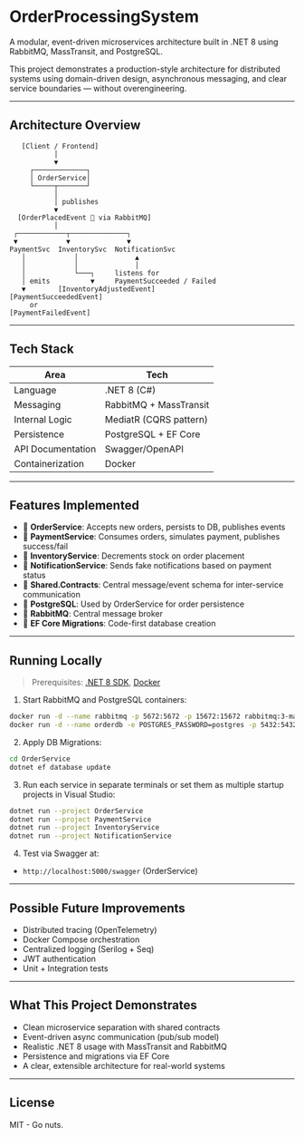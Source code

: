 # OrderProcessingSystem

A modular, event-driven microservices architecture built in .NET 8 using RabbitMQ, MassTransit, and PostgreSQL.

This project demonstrates a production-style architecture for distributed systems using domain-driven design, asynchronous messaging, and clear service boundaries — without overengineering.

---

## Architecture Overview

```plaintext
   [Client / Frontend]
           │
           ▼
     ┌─────────────┐
     │ OrderService│
     └─────┬───────┘
           │
           │ publishes
           ▼
  [OrderPlacedEvent 📨 via RabbitMQ]
           │
 ┌────────────┬──────────────┐
 ▼            ▼              ▼
PaymentSvc  InventorySvc  NotificationSvc
   │            │              ▲
   │            │              │
   │            └───┐     listens for
   │ emits          ▼     PaymentSucceeded / Failed
   ▼        [InventoryAdjustedEvent]
[PaymentSucceededEvent]
     or
[PaymentFailedEvent]
```

---

## Tech Stack

| Area             | Tech                          |
|------------------|-------------------------------|
| Language         | .NET 8 (C#)                   |
| Messaging        | RabbitMQ + MassTransit        |
| Internal Logic   | MediatR (CQRS pattern)        |
| Persistence      | PostgreSQL + EF Core          |
| API Documentation| Swagger/OpenAPI               |
| Containerization | Docker                        |

---

## Features Implemented

- 🔹 **OrderService**: Accepts new orders, persists to DB, publishes events
- 🔹 **PaymentService**: Consumes orders, simulates payment, publishes success/fail
- 🔹 **InventoryService**: Decrements stock on order placement
- 🔹 **NotificationService**: Sends fake notifications based on payment status
- 🔹 **Shared.Contracts**: Central message/event schema for inter-service communication
- 🔹 **PostgreSQL**: Used by OrderService for order persistence
- 🔹 **RabbitMQ**: Central message broker
- 🔹 **EF Core Migrations**: Code-first database creation

---

## Running Locally

> Prerequisites: [.NET 8 SDK](https://dotnet.microsoft.com/download), [Docker](https://www.docker.com/)

1. Start RabbitMQ and PostgreSQL containers:
```bash
docker run -d --name rabbitmq -p 5672:5672 -p 15672:15672 rabbitmq:3-management
docker run -d --name orderdb -e POSTGRES_PASSWORD=postgres -p 5432:5432 postgres
```

2. Apply DB Migrations:
```bash
cd OrderService
dotnet ef database update
```

3. Run each service in separate terminals or set them as multiple startup projects in Visual Studio:
```bash
dotnet run --project OrderService
dotnet run --project PaymentService
dotnet run --project InventoryService
dotnet run --project NotificationService
```

4. Test via Swagger at:
- `http://localhost:5000/swagger` (OrderService)

---

## Possible Future Improvements

- Distributed tracing (OpenTelemetry)
- Docker Compose orchestration
- Centralized logging (Serilog + Seq)
- JWT authentication
- Unit + Integration tests

---

## What This Project Demonstrates

- Clean microservice separation with shared contracts
- Event-driven async communication (pub/sub model)
- Realistic .NET 8 usage with MassTransit and RabbitMQ
- Persistence and migrations via EF Core
- A clear, extensible architecture for real-world systems

---

## License

MIT - Go nuts.
